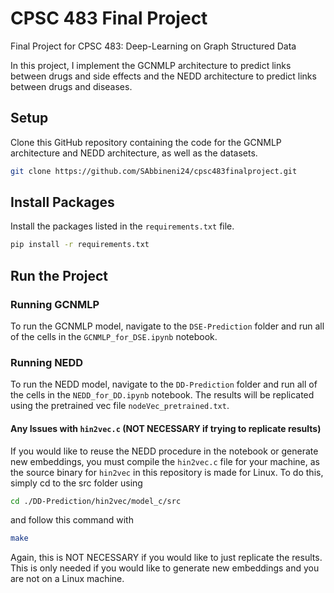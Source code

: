 # CPSC 483 Final Project
Final Project for CPSC 483: Deep-Learning on Graph Structured Data

In this project, I implement the GCNMLP architecture to predict links between drugs and side effects and the NEDD architecture to predict links between drugs and diseases.

## Setup
Clone this GitHub repository containing the code for the GCNMLP architecture and NEDD architecture, as well as the datasets.

```bash
git clone https://github.com/SAbbineni24/cpsc483finalproject.git
```

## Install Packages
Install the packages listed in the `requirements.txt` file.
```bash
pip install -r requirements.txt
```

## Run the Project

### Running GCNMLP
To run the GCNMLP model, navigate to the ``DSE-Prediction`` folder and run all of the cells in the ``GCNMLP_for_DSE.ipynb`` notebook.

### Running NEDD
To run the NEDD model, navigate to the ``DD-Prediction`` folder and run all of the cells in the ``NEDD_for_DD.ipynb`` notebook. The results will be replicated using the pretrained vec file ``nodeVec_pretrained.txt``.

#### Any Issues with ```hin2vec.c``` (NOT NECESSARY if trying to replicate results)
If you would like to reuse the NEDD procedure in the notebook or generate new embeddings, you must compile the ``hin2vec.c`` file for your machine, as the source binary for ```hin2vec``` in this repository is made for Linux. To do this, simply cd to the src folder using 
```bash
cd ./DD-Prediction/hin2vec/model_c/src
```
and follow this command with
```bash
make
```
Again, this is NOT NECESSARY if you would like to just replicate the results. This is only needed if you would like to generate new embeddings and you are not on a Linux machine.
